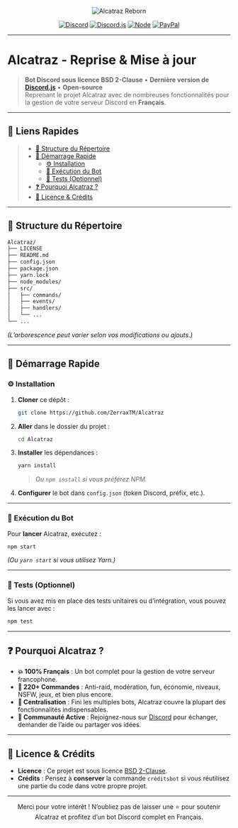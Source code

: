 <p align="center">
  <img src="https://socialify.git.ci/ZerraxTM/Alcatraz/image?description=1&forks=1&issues=1&language=1&name=1&owner=1&pattern=Circuit%20Board&pulls=1&stargazers=1&theme=Dark" alt="Alcatraz Reborn" />
</p>

<div align="center">

[![Discord](https://img.shields.io/discord/876540658838569011?label=Discord&logo=discord&colorB=7289DA)](https://discord.gg/zch)
[![Discord.js](https://img.shields.io/badge/discord.js-v14.x-blue.svg?logo=npm)](https://discord.js.org/)
[![Node](https://img.shields.io/badge/node.js-16%2B-green.svg)](https://nodejs.org/)
[![PayPal](https://img.shields.io/badge/paypal-donate-blue.svg)](https://paypal.me/zerrax271)

</div>

---

# Alcatraz - Reprise & Mise à jour

> **Bot Discord sous licence BSD 2-Clause** • **Dernière version de [Discord.js](https://discord.js.org/)** • **Open-source**  
> Reprenant le projet Alcatraz avec de nombreuses fonctionnalités pour la gestion de votre serveur Discord en **Français**.

---

## 🔗 Liens Rapides
> - [📂 Structure du Répertoire](#-structure-du-répertoire)  
> - [🚀 Démarrage Rapide](#-démarrage-rapide)  
>   - [⚙️ Installation](#️-installation)  
>   - [🤖 Exécution du Bot](#-exécution-du-bot)  
>   - [🧪 Tests (Optionnel)](#-tests-optionnel)  
> - [❓ Pourquoi Alcatraz ?](#-pourquoi-alcatraz-)  
> - [📜 Licence & Crédits](#-licence--crédits)  

---

## 📂 Structure du Répertoire

```bash
Alcatraz/
├── LICENSE
├── README.md
├── config.json
├── package.json
├── yarn.lock
├── node_modules/
├── src/
│   ├── commands/
│   ├── events/
│   ├── handlers/
│   └── ...
└── ...
```

*(L’arborescence peut varier selon vos modifications ou ajouts.)*

---

## 🚀 Démarrage Rapide

### ⚙️ Installation

1. **Cloner** ce dépôt :
   ```bash
   git clone https://github.com/ZerraxTM/Alcatraz
   ```
2. **Aller** dans le dossier du projet :
   ```bash
   cd Alcatraz
   ```
3. **Installer** les dépendances :
   ```bash
   yarn install
   ```
   > *Ou `npm install` si vous préférez NPM.*  

4. **Configurer** le bot dans `config.json` (token Discord, préfix, etc.).  

---

### 🤖 Exécution du Bot

Pour **lancer** Alcatraz, exécutez :

```bash
npm start
```
*(Ou `yarn start` si vous utilisez Yarn.)*

---

### 🧪 Tests (Optionnel)

Si vous avez mis en place des tests unitaires ou d’intégration, vous pouvez les lancer avec :

```bash
npm test
```

---

## ❓ Pourquoi Alcatraz ?

- **💥 100% Français** : Un bot complet pour la gestion de votre serveur francophone.  
- **💯 220+ Commandes** : Anti-raid, modération, fun, économie, niveaux, NSFW, jeux, et bien plus encore.  
- **🤖 Centralisation** : Fini les multiples bots, Alcatraz couvre la plupart des fonctionnalités indispensables.  
- **👥 Communauté Active** : Rejoignez-nous sur [Discord](https://discord.gg/zch) pour échanger, demander de l’aide ou partager vos idées.  

---

## 📜 Licence & Crédits

- **Licence** : Ce projet est sous licence [BSD 2-Clause](./LICENSE).  
- **Crédits** : Pensez à **conserver** la commande `créditsbot` si vous réutilisez une partie du code dans votre propre projet.  

---

<p align="center">
  Merci pour votre intérêt ! N’oubliez pas de laisser une ⭐ pour soutenir Alcatraz et profitez d’un bot Discord complet en Français.
</p>
